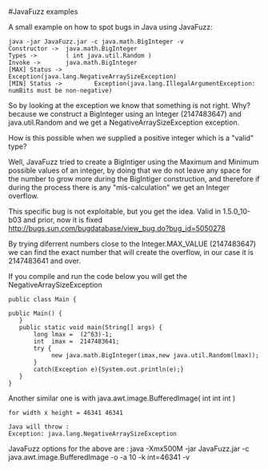 #JavaFuzz examples

A small example on how to spot bugs in Java using JavaFuzz:

```
java -jar JavaFuzz.jar -c java.math.BigInteger -v
Constructor ->  java.math.BigInteger
Types ->        ( int java.util.Random )
Invoke ->       java.math.BigInteger
[MAX] Status ->         Exception(java.lang.NegativeArraySizeException)
[MIN] Status ->         Exception(java.lang.IllegalArgumentException: numBits must be non-negative)
```

So by looking at the exception we know that something is not right. Why?
because we construct a BigInteger using an Integer (2147483647) and java.util.Random
and we get a NegativeArraySizeException exception.

How is this possible when we supplied a positive integer which is a "valid" type?

Well, JavaFuzz tried to create a BigIntiger using the Maximum and Minimum possible values of an
integer, by doing that we do not leave any space for the number to grow more during the BigIntiger
construction, and therefore if during the process there is any "mis-calculation" we get an Integer
overflow.

This specific bug is not exploitable, but you get the idea.
Valid in 1.5.0\_10-b03 and prior, now it is fixed
http://bugs.sun.com/bugdatabase/view_bug.do?bug_id=5050278

By trying diferrent numbers close to the Integer.MAX\_VALUE (2147483647) we can find the exact
number that will create the overflow, in our case it is 2147483641 and over.


If you compile and run the code below you will get the NegativeArraySizeException
```
public class Main {

public Main() {
   }
   public static void main(String[] args) {
       long lmax =  (2^63)-1;
       int  imax =  2147483641;
       try {
       		new java.math.BigInteger(imax,new java.util.Random(lmax));
       }
       catch(Exception e){System.out.println(e);}
   }
} 
```

Another similar one is with  java.awt.image.BufferedImage( int int int )


```
for width x height = 46341 46341

Java will throw :
Exception: java.lang.NegativeArraySizeException
```

JavaFuzz options for the above are :
java -Xmx500M -jar JavaFuzz.jar -c java.awt.image.BufferedImage -o -a 10 -k int=46341 -v






